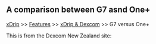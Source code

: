 ## A comparison between G7 asnd One+  
[xDrip](../../README.md) >> [Features](../Features_page.md) >> [xDrip & Dexcom](../Dexcom_page.md) >> G7 versus One+   
  
This is from the Dexcom New Zealand site:  

  
